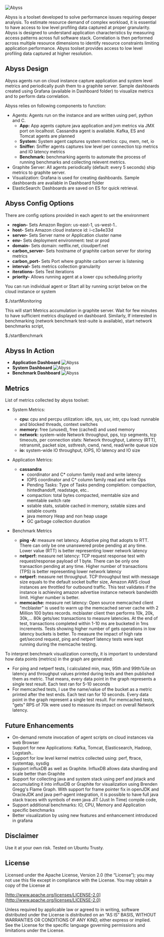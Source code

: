 ![Abyss](abyss.jpg)

Abyss is a toolset developed to solve performance issues requiring deeper analysis. To estimate resource demand of complex workload, it is essential to have access to low level profiling data captured at proper granularity. Abyss is designed to understand application characteristics by measuring access patterns across full software stack. Correlation is then performed across multiple resource dimensions to identify resource constraints limiting application performance. Abyss toolset provides access to low level profiling data captured at higher resolution. 

## Abyss Design

Abyss agents run on cloud instance capture application and system level metrics and periodically push them to a graphite server. 
Sample dashboards created using Grafana (available in Dashboard folder) to visualize metrics and to perform data correlation.

Abyss relies on following components to function:

- Agents: Agents run on the instance and are written using perl, python and C.
  - **App:** App agents capture java application and jvm metrics via JMX port on localhost. Cassandra agent is available. Kafka, ES and 
        Tomcat agents are planned
  - **System:** System agent captures system metrics: cpu, mem, net, io
  - **Sniffer:** Sniffer agents captures low level per connection tcp metrics and IO latency metrics
  - **Benchmark:** benchmarking agents to automate the process of running benchmarks and collecting relevent metrics. 
- Graphite Server: All agents periodically (default: every 5 seconds) ship metrics to graphite server. 
- Visualization: Grafana is used for creating dashboards. Sample dashboards are available in Dashboard folder
- ElasticSearch: Dashboards are saved on ES for quick retrieval.

## Abyss Config Options
There are config options provided in each agent to set the environment

 - **region-**           Sets Amazon Region: us-east-1, us-west-1..
 - **host-**             Sets Amazon cloud instance id: i-c3a4e33d
 - **server-**           Sets Server name or Application cluster name
 - **env-** 		    Sets deployment environment: test or prod
 - **domain-**          Sets domain: netflix.net, cloudperf.net
 - **carbon_server-**    Sets hostname of graphite carbon server for storing metrics
 - **carbon_port-**      Sets Port where graphite carbon server is listening
 - **interval-**         Sets metrics collection granularity
 - **iterations-**	    Sets Test iterations
 - **priority-**     Allows running agent at a lower cpu scheduling priority

You can run individual agent or Start all by running script below on the cloud instance or system

$./startMonitoring

This will start Metrics accumulation in graphite server. Wait for few minutes to have sufficient metrics displayed on dashboard. Similarly, If interested in benchmarking (network benchmark test-suite is available), start network benchmarks script, 

$./startBenchmark 

## Abyss In Action
- **Application Dashboard**
 ![Abyss](app.png)
- **System Dashboard**
 ![Abyss](sys.png)
- **Benchmark Dashboard**
 ![Abyss](bench.png)

## Metrics
 List of metrics collected by abyss toolset:
- System Metrics: 
  - **cpu:** cpu and percpu utilization: idle, sys, usr, intr, cpu load: runnable and blocked threads, context switches
  - **memory:** free (unused), free (cached) and used memory
  - **network:** system-wide Network throughput, pps, tcp segments, tcp timeouts, per connection stats: Network throughput, Latency (RTT), retransmit, packet size, ssthresh, cwnd, rwnd, read/write queue size
  - **io:** system-wide IO throughput, IOPS, IO latency and IO size

- Application Metrics:
  - **cassandra**
    - coordinator and C* column family read and write latency
    - IOPS coordinator and C* column family read and write Ops
    - Pending Tasks: Type of Tasks pending completion: compaction, hintedhandoff, readstage, etc..
    - compaction: total bytes compacted, memtable size and memtable switch rate
    - sstable stats, sstable cached in memory, sstable sizes and sstable counts
    - java memory Heap and non heap usage
    - GC garbage collection duration

- Benchmark Metrics
  - **ping -A:** measure net latency. Adoptive ping that adopts to RTT. There can only be one unanswered probe pending at any time. Lower value (RTT) is better representing lower network latency
  - **netperf:** measure net latency: TCP request response test with request/response payload of 1 byte. There can be only one transaction pending at any time. Higher number of transactions (TPS) is better representing lower network latency
  - **netperf:** measure net throughput. TCP throughput test with message size equals to the default socket buffer size, Amazon AWS cloud instances are throttled for outbound traffic. This test validates if the instance is achieving amazon advertise instance network bandwidth limit. Higher number is better.
  - **memcache:** measure net latency: Open source memcached client "mcblaster" is used to warm up the memcached server cache with 2 Million 100 bytes records. mcblaster client then performs 10k, 20k, 30k,... 80k gets/sec transactions to measure latencies. At the end of test, transactions completed within 1-10 ms are bucketed in 1ms increments. Tests showing higher number of gets operations in low latency buckets is better. To measure the impact of high rate get/second request, ping and netperf latency tests were kept running during the memcache testing.

To interpret benchmark visualization correctly, it is important to understand how data points (metrics) in the graph are generated:
  - For ping and netperf tests, I calculated min, max, 95th and 99th%ile on latency and throughput values printed during tests and then published them as metric. That means, every data point in the graph represents a single test result. Each test ran for 5-10 seconds
  - For memcached tests, I use the name/value of the bucket as a metric printed after the test ends. Each test ran for 10 seconds. Every data point in the graph represent a single test result. For memcached tests, "gets" RPS of 70k were used to measure its impact on overall Network latency.

## Future Enhancements
- On-demand remote invocation of agent scripts on cloud instances via web Browser 
- Support for new Applications: Kafka, Tomcat, Elasticsearch, Hadoop, Logstash.. 
- Support for low level kernel metrics collected using: perf, ftrace, systemtap, sysdig  
- Support influxDB as well as Graphite. InfluxDB allows data sharding and scale better than Graphite
- Support for collecting java and system stack using perf and jstack and accumulating it into influxDB or Graphite for visualization using Brenden Gregg's Flame Graph. With support for frame pointer fix in openJDK and OracleJDK and java perf-agent integration, it is possible to have full java stack traces with symbols of even java JIT (Just In Time) compile code,  
- Support additional benchmarks: IO, CPU, Memory and Application specific benchmarks
- Better visualization by using new features and enhancement introduced in grafana

## Disclaimer
Use it at your own risk. Tested on Ubuntu Trusty.  

## License

Licensed under the Apache License, Version 2.0 (the “License”); you may not use this file except in compliance with the License. You may obtain a copy of the License at

[http://www.apache.org/licenses/LICENSE-2.0](http://www.apache.org/licenses/LICENSE-2.0)

Unless required by applicable law or agreed to in writing, software distributed under the License is distributed on an “AS IS” BASIS, WITHOUT WARRANTIES OR CONDITIONS OF ANY KIND, either express or implied. See the License for the specific language governing permissions and limitations under the License.
